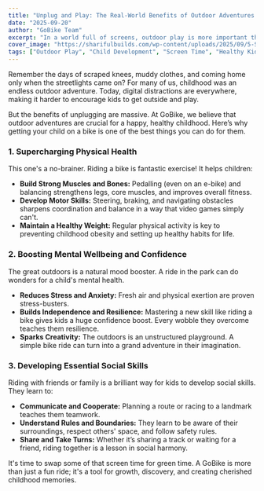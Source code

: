 ```yaml
---
title: "Unplug and Play: The Real-World Benefits of Outdoor Adventures for Kids"
date: "2025-09-20"
author: "GoBike Team"
excerpt: "In a world full of screens, outdoor play is more important than ever. Discover how riding a GoBike can boost your child's physical health, mental wellbeing, and social skills."
cover_image: "https://sharifulbuilds.com/wp-content/uploads/2025/09/5-Static-1x1-1.webp"
tags: ["Outdoor Play", "Child Development", "Screen Time", "Healthy Kids"]
---
```


Remember the days of scraped knees, muddy clothes, and coming home only when the streetlights came on? For many of us, childhood was an endless outdoor adventure. Today, digital distractions are everywhere, making it harder to encourage kids to get outside and play.

But the benefits of unplugging are massive. At GoBike, we believe that outdoor adventures are crucial for a happy, healthy childhood. Here’s why getting your child on a bike is one of the best things you can do for them.

### 1. Supercharging Physical Health

This one's a no-brainer. Riding a bike is fantastic exercise! It helps children:
- **Build Strong Muscles and Bones:** Pedalling (even on an e-bike) and balancing strengthens legs, core muscles, and improves overall fitness.
- **Develop Motor Skills:** Steering, braking, and navigating obstacles sharpens coordination and balance in a way that video games simply can't.
- **Maintain a Healthy Weight:** Regular physical activity is key to preventing childhood obesity and setting up healthy habits for life.

### 2. Boosting Mental Wellbeing and Confidence

The great outdoors is a natural mood booster. A ride in the park can do wonders for a child's mental health.
- **Reduces Stress and Anxiety:** Fresh air and physical exertion are proven stress-busters.
- **Builds Independence and Resilience:** Mastering a new skill like riding a bike gives kids a huge confidence boost. Every wobble they overcome teaches them resilience.
- **Sparks Creativity:** The outdoors is an unstructured playground. A simple bike ride can turn into a grand adventure in their imagination.

### 3. Developing Essential Social Skills

Riding with friends or family is a brilliant way for kids to develop social skills. They learn to:
- **Communicate and Cooperate:** Planning a route or racing to a landmark teaches them teamwork.
- **Understand Rules and Boundaries:** They learn to be aware of their surroundings, respect others' space, and follow safety rules.
- **Share and Take Turns:** Whether it’s sharing a track or waiting for a friend, riding together is a lesson in social harmony.

It's time to swap some of that screen time for green time. A GoBike is more than just a fun ride; it's a tool for growth, discovery, and creating cherished childhood memories.